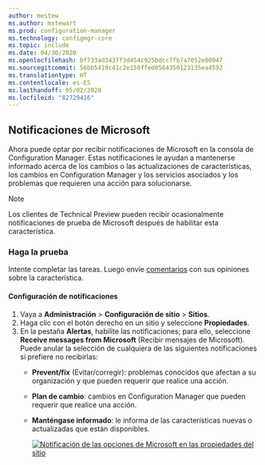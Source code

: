 ```yaml
---
author: mestew
ms.author: mstewart
ms.prod: configuration-manager
ms.technology: configmgr-core
ms.topic: include
ms.date: 04/30/2020
ms.openlocfilehash: bf733ad3437f3d454c925bdcc7fb7a7052e00947
ms.sourcegitcommit: 56bb5419c41c2e150ffed0564350123135ea4592
ms.translationtype: HT
ms.contentlocale: es-ES
ms.lasthandoff: 05/02/2020
ms.locfileid: "82729416"
---
```

## <a name="notifications-from-microsoft"></a>Notificaciones de Microsoft
<!--3953121-->
Ahora puede optar por recibir notificaciones de Microsoft en la consola de Configuration Manager. Estas notificaciones le ayudan a mantenerse informado acerca de los cambios o las actualizaciones de características, los cambios en Configuration Manager y los servicios asociados y los problemas que requieren una acción para solucionarse.

> [!Note]
> Los clientes de Technical Preview pueden recibir ocasionalmente notificaciones de prueba de Microsoft después de habilitar esta característica.

### <a name="try-it-out"></a>Haga la prueba

Intente completar las tareas. Luego envíe [comentarios](../../technical-preview-2003.md#bkmk_feedback) con sus opiniones sobre la característica.

#### <a name="configure-notification-settings"></a>Configuración de notificaciones

1. Vaya a **Administración** > **Configuración de sitio** > **Sitios**.
1. Haga clic con el botón derecho en un sitio y seleccione **Propiedades**.
1. En la pestaña **Alertas**, habilite las notificaciones; para ello, seleccione **Receive messages from Microsoft** (Recibir mensajes de Microsoft). Puede anular la selección de cualquiera de las siguientes notificaciones si prefiere no recibirlas:  
   - **Prevent/fix** (Evitar/corregir): problemas conocidos que afectan a su organización y que pueden requerir que realice una acción.
   - **Plan de cambio**: cambios en Configuration Manager que pueden requerir que realice una acción.
   - **Manténgase informado**: le informa de las características nuevas o actualizadas que están disponibles.

     [ ![Notificación de las opciones de Microsoft en las propiedades del sitio](../../media/3953121-microsoft-notifications.png)](../../media/3953121-microsoft-notifications.png#lightbox)

